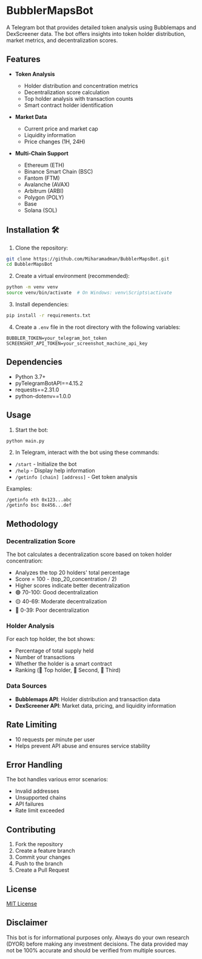 # BubblerMapsBot 

A Telegram bot that provides detailed token analysis using Bubblemaps and DexScreener data. The bot offers insights into token holder distribution, market metrics, and decentralization scores.

## Features 

- **Token Analysis**
  - Holder distribution and concentration metrics
  - Decentralization score calculation
  - Top holder analysis with transaction counts
  - Smart contract holder identification

- **Market Data**
  - Current price and market cap
  - Liquidity information
  - Price changes (1H, 24H)

- **Multi-Chain Support**
  - Ethereum (ETH)
  - Binance Smart Chain (BSC)
  - Fantom (FTM)
  - Avalanche (AVAX)
  - Arbitrum (ARBI)
  - Polygon (POLY)
  - Base
  - Solana (SOL)

## Installation 🛠️

1. Clone the repository:
```bash
git clone https://github.com/Miharamadman/BubblerMapsBot.git
cd BubblerMapsBot
```

2. Create a virtual environment (recommended):
```bash
python -m venv venv
source venv/bin/activate  # On Windows: venv\Scripts\activate
```

3. Install dependencies:
```bash
pip install -r requirements.txt
```

4. Create a `.env` file in the root directory with the following variables:
```env
BUBBLER_TOKEN=your_telegram_bot_token
SCREENSHOT_API_TOKEN=your_screenshot_machine_api_key
```

## Dependencies 

- Python 3.7+
- pyTelegramBotAPI==4.15.2
- requests==2.31.0
- python-dotenv==1.0.0

## Usage 

1. Start the bot:
```bash
python main.py
```

2. In Telegram, interact with the bot using these commands:
- `/start` - Initialize the bot
- `/help` - Display help information
- `/getinfo [chain] [address]` - Get token analysis

Examples:
```
/getinfo eth 0x123...abc
/getinfo bsc 0x456...def
```

## Methodology 

### Decentralization Score
The bot calculates a decentralization score based on token holder concentration:
- Analyzes the top 20 holders' total percentage
- Score = 100 - (top_20_concentration / 2)
- Higher scores indicate better decentralization
- 🟢 70-100: Good decentralization
- 🟡 40-69: Moderate decentralization
- 🔴 0-39: Poor decentralization

### Holder Analysis
For each top holder, the bot shows:
- Percentage of total supply held
- Number of transactions
- Whether the holder is a smart contract
- Ranking (👑 Top holder, 🥈 Second, 🥉 Third)

### Data Sources
- **Bubblemaps API**: Holder distribution and transaction data
- **DexScreener API**: Market data, pricing, and liquidity information

## Rate Limiting 

- 10 requests per minute per user
- Helps prevent API abuse and ensures service stability

## Error Handling 

The bot handles various error scenarios:
- Invalid addresses
- Unsupported chains
- API failures
- Rate limit exceeded

## Contributing 

1. Fork the repository
2. Create a feature branch
3. Commit your changes
4. Push to the branch
5. Create a Pull Request

## License 

[MIT License](LICENSE)

## Disclaimer 

This bot is for informational purposes only. Always do your own research (DYOR) before making any investment decisions. The data provided may not be 100% accurate and should be verified from multiple sources. 
